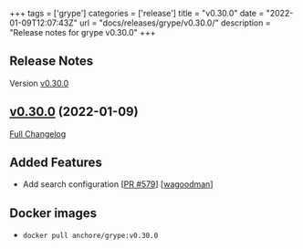 +++
tags = ['grype']
categories = ['release']
title = "v0.30.0"
date = "2022-01-09T12:07:43Z"
url = "docs/releases/grype/v0.30.0/"
description = "Release notes for grype v0.30.0"
+++

## Release Notes

Version [v0.30.0](https://github.com/anchore/grype/releases/tag/v0.30.0)

## [v0.30.0](https://github.com/anchore/grype/tree/v0.30.0) (2022-01-09)

[Full Changelog](https://github.com/anchore/grype/compare/v0.29.0...v0.30.0)

## Added Features

- Add search configuration [[PR #579](https://github.com/anchore/syft/pull/579)] [[wagoodman](https://github.com/wagoodman)]


## Docker images

- `docker pull anchore/grype:v0.30.0`
